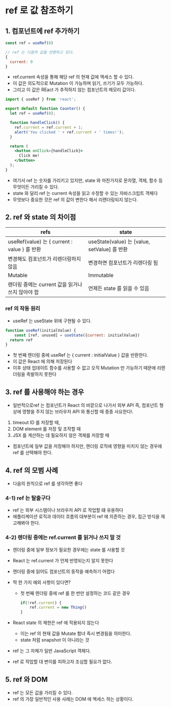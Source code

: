 # ref 로 값 참조하기

## 1. 컴포넌트에 ref 추가하기

```jsx
const ref = useRef(0)

// ref 는 다음의 값을 반환하고 있다.
{
  current: 0
}
```

- ref.current 속성을 통해 해당 ref 의 현재 값에 액세스 할 수 있다.
- 이 값은 의도적으로 Mutation 이 가능하며 읽기, 쓰기가 모두 가능하다.
- 그리고 이 값은 REact 가 추적하지 않는 컴포넌트의 메모리 값이다.

```jsx
import { useRef } from 'react';

export default function Counter() {
  let ref = useRef(0);

  function handleClick() {
    ref.current = ref.current + 1;
    alert('You clicked ' + ref.current + ' times!');
  }

  return (
    <button onClick={handleClick}>
      Click me!
    </button>
  );
}
```

- 여기서 ref 는 숫자를 가리키고 있지만, state 와 마찬가지로 문자열, 객체, 함수 등 무엇이든 가리킬 수 있다.
- state 와 달리 ref 는 current 속성을 읽고 수정할 수 있는 자바스크립트 객체다
- 무엇보다 중요한 것은 ref 의 값이 변한다 해서 리렌더링되지 않는다.

## 2. ref 와 state 의 차이점

| refs | state |
| --- | --- |
| useRef(value) 는 { current : value } 를 반환 | useState(value) 는 [value, setValue] 를 반환 |
| 변경해도 컴포넌트가 리렌더링하지 않음 | 변경하면 컴포넌트가 리렌더링 됨 |
| Mutable | Immutable |
| 렌더링 중에는 current 값을 읽거나 쓰지 않아야 함 | 언제든 state 를 읽을 수 있음 |

### ref 의 작동 원리

- useRef 는 useState 위에 구현될 수 있다.

```jsx
function useRef(initialValue) {
	const [ref, unused] = useState({current: initialValue})
  return ref
}
```

- 첫 번째 렌더링 중에 useRef 는 { current : initialValue } 값을 반환한다.
- 이 값은 React 에 의해 저장된다
- 이후 상태 업데이트 함수를 사용할 수 없고 오직 Mutation 만 가능하기 때문에 리렌더링을 촉발하지 못한다

## 3. ref 를 사용해야 하는 경우

- 일반적으로ref 는 컴포넌트가 React 의 바깥으로 나가서 외부 API 즉, 컴포넌트 형상에 영향을 주지 않는 브라우저 API 와 통신할 때 종종 사요한다\

1. timeout ID 를 저장할 때,
2. DOM element 를 저장 및 조작할 때
3. JSX 를 계산하는 데 필요하지 않은 객체를 저장할 때

- 컴포넌트에 일부 값을 저장해야 하지만, 렌더링 로직에 영향을 미치지 않는 경우에 ref 를 선택해야 한다.

## 4. ref 의 모범 사례

- 다음의 원칙으로 ref 를 생각하면 좋다

### 4-1) ref 는 탈출구다

- ref 는 외부 시스템이나 브라우저 API 로 작업할 떄 유용하다
- 애플리케이션 로직과 데이터 흐름의 대부분이 ref 에 의존하는 경우, 접근 방식을 재고해봐야 한다.

### 4-2) 렌더링 중에는 ref.current 를 읽거나 쓰지 말 것

- 렌더링 중에 일부 정보가 필요한 경우에는 state 를 사용할 것
- React 는 ref.current 가 언제 반영되는지 알지 못한다
- 렌더링 중에 읽어도 컴포넌트의 동작을 예측하기 어렵다
- 딱 한 가지 예외 사항이 있다면?
	- 첫 번째 렌더링 중에 ref 를 한 번만 설정하는 코드 같은 경우

		```jsx
		if(!ref.current) {
			ref.current = new Thing()
		}
		```

- React state 의 제한은 ref 에 적용되지 않는다
	- 이는 ref 의 현재 값을 Mutate 함녀 즉시 변경됨을 의미한다.
	- state 처럼 snapshot 이 아니라는 것
- ref 는 그 자체가 일반 JavaScript 객체다.
- ref 로 작업할 대 변이를 피하고자 조심할 필요가 없다.

## 5. ref 와 DOM

- ref 는 모든 값을 가리킬 수 있다.
- ref 의 가장 일반적인 사용 사례는 DOM 에 액세스 하는 상황이다.
